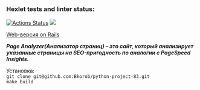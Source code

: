 ### Hexlet tests and linter status:
[![Actions Status](https://github.com/Bkorob/python-project-83/actions/workflows/make-check.yml/badge.svg)](https://github.com/Bkorob/python-project-83/actions)
<a href="https://codeclimate.com/github/Bkorob/python-project-83/maintainability"><img src="https://api.codeclimate.com/v1/badges/056a8fea9d9c8e38dec0/maintainability" /></a>


[Web-версия on Rails](https://python-project-83-mqhf.onrender.com/)

***Page Analyzer(Анализатор страниц) – это сайт, который анализирует указанные страницы на SEO-пригодность  по аналогии с PageSpeed ​​Insights.***

Установка:\
```git clone git@github.com:Bkorob/python-project-83.git```\
```make build```
